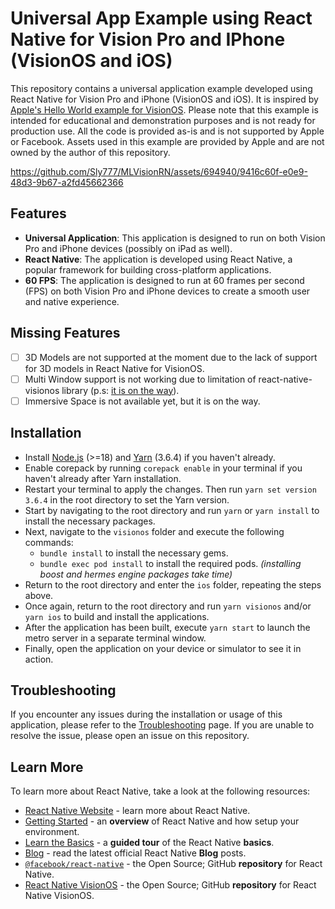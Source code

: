 # Universal App Example using React Native for Vision Pro and IPhone (VisionOS and iOS)

This repository contains a universal application example developed using React Native for Vision Pro and iPhone (VisionOS and iOS). It is inspired by [Apple's Hello World example for VisionOS](https://developer.apple.com/documentation/visionos/world). Please note that this example is intended for educational and demonstration purposes and is not ready for production use. All the code is provided as-is and is not supported by Apple or Facebook. Assets used in this example are provided by Apple and are not owned by the author of this repository.

https://github.com/Sly777/MLVisionRN/assets/694940/9416c60f-e0e9-48d3-9b67-a2fd45662366

## Features

- **Universal Application**: This application is designed to run on both Vision Pro and iPhone devices (possibly on iPad as well).
- **React Native**: The application is developed using React Native, a popular framework for building cross-platform applications.
- **60 FPS**: The application is designed to run at 60 frames per second (FPS) on both Vision Pro and iPhone devices to create a smooth user and native experience.

## Missing Features

- [ ] 3D Models are not supported at the moment due to the lack of support for 3D models in React Native for VisionOS.
- [ ] Multi Window support is not working due to limitation of react-native-visionos library (p.s: [it is on the way](https://github.com/callstack/react-native-visionos/pull/117)).
- [ ] Immersive Space is not available yet, but it is on the way.

## Installation

- Install [Node.js](https://nodejs.org) (>=18) and [Yarn](https://yarnpkg.com) (3.6.4) if you haven't already.
- Enable corepack by running `corepack enable` in your terminal if you haven't already after Yarn installation.
- Restart your terminal to apply the changes. Then run `yarn set version 3.6.4` in the root directory to set the Yarn version.
- Start by navigating to the root directory and run `yarn` or `yarn install` to install the necessary packages.
- Next, navigate to the `visionos` folder and execute the following commands:
  - `bundle install` to install the necessary gems.
  - `bundle exec pod install` to install the required pods. _(installing boost and hermes engine packages take time)_
- Return to the root directory and enter the `ios` folder, repeating the steps above.
- Once again, return to the root directory and run `yarn visionos` and/or `yarn ios` to build and install the applications.
- After the application has been built, execute `yarn start` to launch the metro server in a separate terminal window.
- Finally, open the application on your device or simulator to see it in action.

## Troubleshooting

If you encounter any issues during the installation or usage of this application, please refer to the [Troubleshooting](https://reactnative.dev/docs/troubleshooting) page. If you are unable to resolve the issue, please open an issue on this repository.

## Learn More

To learn more about React Native, take a look at the following resources:

- [React Native Website](https://reactnative.dev) - learn more about React Native.
- [Getting Started](https://reactnative.dev/docs/environment-setup) - an **overview** of React Native and how setup your environment.
- [Learn the Basics](https://reactnative.dev/docs/getting-started) - a **guided tour** of the React Native **basics**.
- [Blog](https://reactnative.dev/blog) - read the latest official React Native **Blog** posts.
- [`@facebook/react-native`](https://github.com/facebook/react-native) - the Open Source; GitHub **repository** for React Native.
- [React Native VisionOS](https://github.com/callstack/react-native-visionos) - the Open Source; GitHub **repository** for React Native VisionOS.
